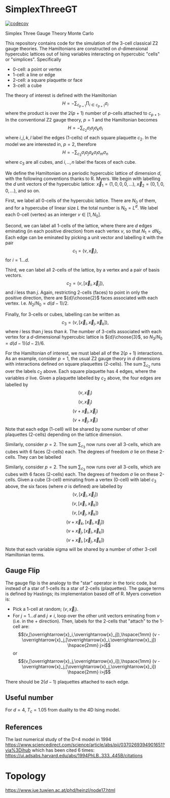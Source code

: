 # SimplexThreeGT

[![codecov](https://codecov.io/gh/MelkoCollective/SimplexThreeGT/branch/main/graph/badge.svg?token=TQN1C1BLLR)](https://codecov.io/gh/MelkoCollective/SimplexThreeGT)

Simplex Three Gauge Theory Monte Carlo

This repository contains code for the simulation of the 3-cell classical Z2 gauge theories. The Hamiltonians are constructed on $d$-dimensional hypercubic lattices out of Ising variables interacting on hypercubic "cells" or "simplices".  Specifically

* 0-cell: a point or vertex
* 1-cell: a line or edge
* 2-cell: a square plaquette or face
* 3-cell: a cube

The theory of interest is defined with the Hamiltonian $$H = - \sum_{c_{p+1}} \prod_{i \in c_{p+1}} \sigma_i$$
where the product is over the $2(p+1)$ number of $p$-cells attached to $c_{p+1}$.
In the conventional Z2 gauge theory, $p=1$ and the Hamiltonian becomes $$H = - \sum_{c_{2}} \sigma_i \sigma_j \sigma_k \sigma_l$$
where $i,j,k,l$ label the edges (1-cells) of each square plaquette $c_2$.  In the model we are interested in, $p=2$, therefore $$H = - \sum_{c_{3}} \sigma_i \sigma_j \sigma_k \sigma_l \sigma_m \sigma_n$$
where $c_3$ are all cubes, and $i,..,n$ label the faces of each cube.

We define the Hamiltonian on a periodic hypercubic lattice of dimension $d$, with the following conventions thanks to R. Myers.  We begin with labelling the $d$ unit vectors of the hypercubic lattice: $\overrightarrow{x}_1 = (1,0,0,0,\ldots)$, $\overrightarrow{x}_2 = (0,1,0,0,\ldots)$, and so on.

First, we label all 0-cells of the hypercubic lattice.  There are $N_0$ of them, and for a hypercube of linear size $L$ the total number is $N_0 = L^d$. We label each 0-cell (vertex) as an interger $v \in [1,N_0]$.

Second, we can label all 1-cells of the lattice, where there are $d$ edges eminating (in each positive direction) from each vertex $v$, so that $N_1 = d N_0$. Each edge can be eminated by picking a unit vector and labelling it with the pair $$c_1 = (v,\overrightarrow{x}_i),$$ for $i = 1 \ldots d$.

Third, we can label all 2-cells of the lattice, by a vertex and a pair of basis vectors. $$c_2=(v,[\overrightarrow{x}_i, \overrightarrow{x}_j]),$$ and $i$ less than $j$.  Again, restricting 2-cells (faces) to point in only the positive direction, there are ${d}\choose{2}$ faces associated with each vertex. I.e. $N_2/N_0= d(d-1)/2$.

Finally, for 3-cells or cubes, labelling can be written as $$c_3 =(v,[\overrightarrow{x}_i, \overrightarrow{x}_j,\overrightarrow{x}_k]),$$ where $i$ less than $j$ less than $k$.  The number of 3-cells associated with each vertex for a $d$-dimensional hypercubic lattice is ${d}\choose{3}$, so $N_3/N_0 = d(d-1)(d-2)/6$.

For the Hamiltonian of interest, we must label all of the $2(p+1)$ interactions.  As an example, consider $p=1$, the usual Z2 gauge theory in $d$ dimensions with interactions defined on square plaquettes (2-cells). The sum $\sum_{c_{2}}$ runs over the labels $c_2$ above.  Each square plaquette has 4 edges, where the variables $\sigma$ live.  Given a plaquette labelled by $c_2$ above, the four edges are labelled by $$(v,\overrightarrow{x}_i)$$ $$(v,\overrightarrow{x}_j)$$ $$(v + \overrightarrow{x}_i,\overrightarrow{x}_j)$$ $$(v + \overrightarrow{x}_j,\overrightarrow{x}_i)$$ Note that each edge (1-cell) will be shared by some number of other plaquettes (2-cells) depending on the lattice dimension.

Similarly, consider $p=2$.  The sum $\sum_{c_{3}}$ now runs over all 3-cells, which are cubes with 6 faces (2-cells) each.  The degrees of freedom $\sigma$ lie on these 2-cells.  They can be labelled

Similarly, consider $p=2$.  The sum $\sum_{c_{3}}$ now runs over all 3-cells, which are cubes with 6 faces (2-cells) each.  The degrees of freedom $\sigma$ lie on these 2-cells.  Given a cube (3-cell) eminating from a vertex (0-cell) with label $c_3$ above, the six faces (where $\sigma$ is defined) are labelled by $$(v,[\overrightarrow{x}_i,\overrightarrow{x}_j])$$ $$(v,[\overrightarrow{x}_i,\overrightarrow{x}_k])$$ $$(v,[\overrightarrow{x}_j,\overrightarrow{x}_k])$$ $$(v+\overrightarrow{x}_k,[\overrightarrow{x}_i,\overrightarrow{x}_j])$$ $$(v+\overrightarrow{x}_j,[\overrightarrow{x}_i,\overrightarrow{x}_k])$$ $$(v+\overrightarrow{x}_i,[\overrightarrow{x}_j,\overrightarrow{x}_k])$$ Note that each variable sigma will be shared by a number of other 3-cell Hamiltonian terms.

## Gauge Flip

The gauge flip is the analogy to the "star" operator in the toric code, but instead of a star of 1-cells its a star of 2-cells (plaquettes).  The gauge terms is defined by Hastings; its implementation based off of R. Myers convetion is:

- Pick a 1-cell at random; $(v,\overrightarrow{x}_i)$.
- For $j = 1 \ldots d$ and $j \ne i$, loop over the other unit vectors eminating from $v$ (i.e. in the + direction).  Then, labels for the 2-cells that "attach" to the 1-cell are: $$(v,[\overrightarrow{x}_i,\overrightarrow{x}_j]),\hspace{1mm} (v - \overrightarrow{x}_j,[\overrightarrow{x}_i,\overrightarrow{x}_j]) \hspace{2mm} j>i$$ or $$(v,[\overrightarrow{x}_j,\overrightarrow{x}_i]),\hspace{1mm} (v - \overrightarrow{x}_j,[\overrightarrow{x}_j,\overrightarrow{x}_i]) \hspace{2mm} i>j$$ 

There should be $2(d-1)$ plaquettes attached to each edge.

## Useful number

For $d=4$, $T_c = 1.05$ from duality to the 4D Ising model.

## References

The last numerical study of the D=4 model in 1994
https://www.sciencedirect.com/science/article/abs/pii/0370269394901651?via%3Dihub
which has been cited 6 times:
https://ui.adsabs.harvard.edu/abs/1994PhLB..333..445B/citations

# Topology
https://www.iue.tuwien.ac.at/phd/heinzl/node17.html
